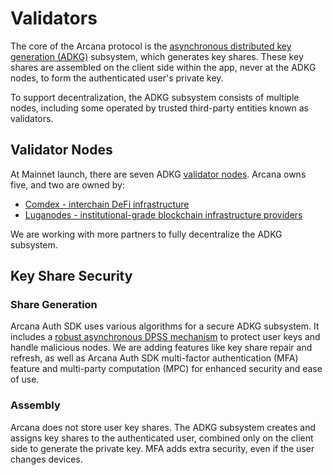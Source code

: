 # Validators

The core of the Arcana protocol is the [asynchronous distributed key generation (ADKG)](../../concepts/adkg/) subsystem, which generates key shares. These key shares are assembled on the client side within the app, never at the ADKG nodes, to form the authenticated user's private key.

To support decentralization, the ADKG subsystem consists of multiple nodes, including some operated by trusted third-party entities known as validators.

## Validator Nodes

At Mainnet launch, there are seven ADKG [validator nodes](../../concepts/validator-nodes/). Arcana owns five, and two are owned by:

- [Comdex - interchain DeFi infrastructure](https://comdex.one/)
- [Luganodes - institutional-grade blockchain infrastructure providers](https://www.luganodes.com/)

We are working with more partners to fully decentralize the ADKG subsystem.

## Key Share Security

### Share Generation

Arcana Auth SDK uses various algorithms for a secure ADKG subsystem. It includes a [robust asynchronous DPSS mechanism](https://eprint.iacr.org/2022/971) to protect user keys and handle malicious nodes. We are adding features like key share repair and refresh, as well as Arcana Auth SDK multi-factor authentication (MFA) feature and multi-party computation (MPC) for enhanced security and ease of use.

### Assembly

Arcana does not store user key shares. The ADKG subsystem creates and assigns key shares to the authenticated user, combined only on the client side to generate the private key. MFA adds extra security, even if the user changes devices.
